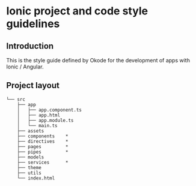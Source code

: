 # Ionic project and code style guidelines

## Introduction
This is the style guide defined by Okode for the development of apps with Ionic / Angular.

## Project layout

```
└── src
    ├── app
    │   ├── app.component.ts
    │   ├── app.html
    │   ├── app.module.ts
    │   └── main.ts
    ├── assets
    ├── components    *
    ├── directives    *
    ├── pages         *
    ├── pipes         *
    ├── models
    ├── services      *
    ├── theme
    ├── utils
    └── index.html
```
